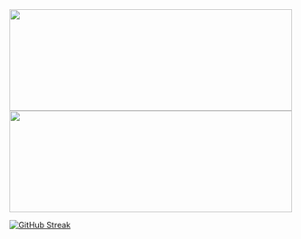 <div>
  <a href="https://github.com/VLBortolotti">
  <img height="180em" width="500em" src="https://github-readme-stats.vercel.app/api?username=VLBortolotti&show_icons=true&theme=dark&include_all_commits=true&count_private=true"/>
  <img height="180em" width="500em" src="https://github-readme-stats.vercel.app/api/top-langs/?username=VLBortolotti&layout=compact&langs_count=7&theme=dark"/>
</div>

[![GitHub Streak](http://github-readme-streak-stats.herokuapp.com?user=VLBortolotti&theme=dark&date_format=j%20M%5B%20Y%5D)](https://git.io/streak-stats)
